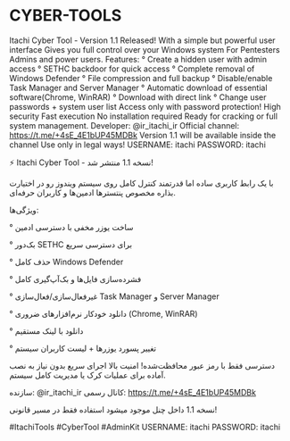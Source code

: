 # CYBER-TOOLS
Itachi Cyber Tool - Version 1.1 Released! 
With a simple but powerful user interface Gives you full control over your Windows system For Pentesters 
Admins and power users. 
Features:
° Create a hidden user with admin access 
° SETHC backdoor for quick access 
° Complete removal of Windows Defender 
° File compression and full backup
° Disable/enable Task Manager and Server Manager 
° Automatic download of essential software(Chrome, WinRAR) 
° Download with direct link 
° Change user passwords + system user list 
Access only with password protection! 
High security Fast execution No installation required Ready for cracking or full system management. 
Developer: @ir_itachi_ir
Official channel: https://t.me/+4sE_4E1bUP45MDBk 
Version 1.1 will be available inside the channel Use 
only in legal ways!
USERNAME: itachi
PASSWORD: itachi

⚡ Itachi Cyber Tool - نسخه 1.1 منتشر شد!

با یک رابط کاربری ساده اما قدرتمند
 کنترل کامل روی سیستم ویندوز رو در اختیارت بذاره 
مخصوص پنتسترها
ادمین‌ها و کاربران حرفه‌ای.

ویژگی‌ها:

° ساخت یوزر مخفی با دسترسی ادمین

° بک‌دور SETHC برای دسترسی سریع

° حذف کامل Windows Defender

° فشرده‌سازی فایل‌ها و بک‌آپ‌گیری کامل

° غیرفعال‌سازی/فعال‌سازی Task Manager و Server Manager

° دانلود خودکار نرم‌افزارهای ضروری (Chrome, WinRAR)

° دانلود با لینک مستقیم

° تغییر پسورد یوزرها + لیست کاربران سیستم

دسترسی فقط با رمز عبور محافظت‌شده!
امنیت بالا
اجرای سریع
 بدون نیاز به نصب
آماده برای عملیات کرک یا مدیریت کامل سیستم.

سازنده: @ir_itachi_ir
کانال رسمی:
https://t.me/+4sE_4E1bUP45MDBk


نسخه 1.1 داخل چنل موجود میشود
 استفاده فقط در مسیر قانونی!

#ItachiTools #CyberTool #AdminKit
USERNAME: itachi
PASSWORD: itachi
